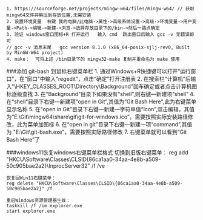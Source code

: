 

    1. https://sourceforge.net/projects/mingw-w64/files/mingw-w64/ // 获取mingw64文件并解压到存放位置,无需安装
    2. 设置环境变量  右键 我的电脑/此电脑->属性->高级系统设置->高级->环境变量->用户变量->Path->编辑->新建->浏览->选择存放目录下的/bin->然后一路点确定
    3. 验证 windows窗口图标+R 打开运行   输入 cmd  跳出窗口后输入 gcc -v 无错误即可 
    // gcc -v 消息末尾   gcc version 8.1.0 (x86_64-posix-sjlj-rev0, Built by MinGW-W64 project)
    4. make：  可将上述 /bin目录下的 mingw32-make 复制并重命名为 make 使用


###添加 git-bash 到鼠标右键菜单栏
	1. 通过Windows+R快捷键可以打开“运行窗口”，在“窗口”中输入“regedit”，点击“确定”打开注册表
	2. 在搜索栏“计算机”后输入"\HKEY_CLASSES_ROOT\Directory\Background"回车确定或者点击计算机图标逐级查找
	3. 在“Background”目录下如果没有“shell”,则右键—新建项“shell”
	4. 在“shell”目录下右键—新建项“open in Git”,其值为“Git Bash Here",此为右键菜单显示名称
	5. 在“open in Git”目录下右键—新建—字符串值“Icon”,双击编辑，其值为“E:\Git\mingw64\share\git\git-for-windows.ico”。需要按照实际安装路径修改，此为菜单加图标
	6. 在“open in git”目录下右键—新建—项“command”,其值为 "E:\Git\git-bash.exe"，需要按照实际路径修改
	7. 右键菜单就可以看到“Git Bash Here”了


###windows11恢复windows右键菜单栏格式
	切换到旧版右键菜单：
	reg add "HKCU\Software\Classes\CLSID\{86ca1aa0-34aa-4e8b-a509-50c905bae2a2}\InprocServer32" /f /ve
	
	恢复回Win11右键菜单：
	reg delete "HKCU\Software\Classes\CLSID\{86ca1aa0-34aa-4e8b-a509-50c905bae2a2}" /f
	
	重启Windows资源管理器生效：
	taskkill /f /im explorer.exe
	start explorer.exe
	
